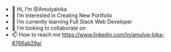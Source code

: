 - 👋 Hi, I’m @Amulyaloka
- 👀 I’m interested in Creating New Portfoilo 
- 🌱 I’m currently learning Full Stack Web Developer  
- 💞️ I’m looking to collaborate on 
- 📫 How to reach me https://www.linkedin.com/in/amulya-loka-8766ab29a/

<!---
Amulyaloka/Amulyaloka is a ✨ special ✨ repository because its `README.md` (this file) appears on your GitHub profile.
You can click the Preview link to take a look at your changes.
--->

